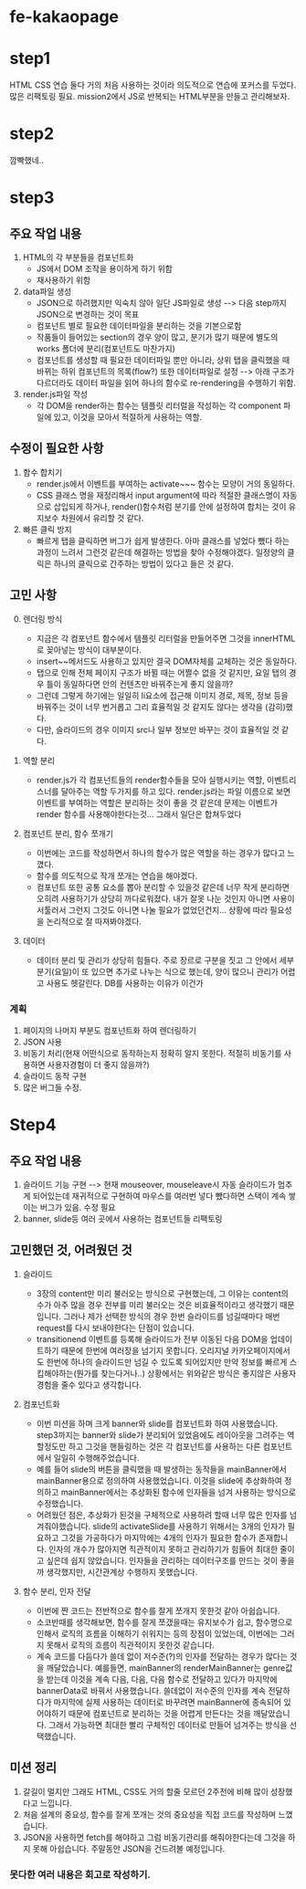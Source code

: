 # fe-kakaopage

# step1

HTML CSS 연습
둘다 거의 처음 사용하는 것이라 의도적으로 연습에 포커스를 두었다.
많은 리팩토링 필요. mission2에서 JS로 반복되는 HTML부분을 만들고 관리해보자.

# step2
깜빡했네..

# step3

## 주요 작업 내용
1.  HTML의 각 부분들을 컴포넌트화 
    -   JS에서 DOM 조작을 용이하게 하기 위함
    -   재사용하기 위함
2.  data파일 생성
    -   JSON으로 하려했지만 익숙치 않아 일단 JS파일로 생성 --> 다음 step까지 JSON으로 변경하는 것이 목표
    -   컴포넌트 별로 필요한 데이터파일을 분리하는 것을 기본으로함
    -   작품들이 들어있는 section의 경우 양이 많고, 분기가 많기 때문에 별도의 works 폴더에 분리(컴포넌트도 마찬가지)
    -   컴포넌트를 생성할 때 필요한 데이터파일 뿐만 아니라, 상위 탭을 클릭했을 때 바뀌는 하위 컴포넌트의 목록(flow?) 또한 데이터파일로 설정 --> 아래 구조가 다르더라도 데이터 파일을 읽어 하나의 함수로 re-rendering을 수행하기 위함.
3.  render.js파일 작성
    -   각 DOM을 render하는 함수는 템플릿 리터럴을 작성하는 각 component 파일에 있고, 이것을 모아서 적절하게 사용하는 역할. 

## 수정이 필요한 사항
1.  함수 합치기
    -   render.js에서 이벤트를 부여하는 activate~~~ 함수는 모양이 거의 동일하다. 
    -   CSS 클래스 명을 재정리해서 input argument에 따라 적절한 클래스명이 자동으로 삽입되게 하거나, render()함수처럼 분기를 안에 설정하여 합치는 것이 유지보수 차원에서 유리할 것 같다.  
2.  빠른 클릭 방지
    -   빠르게 탭을 클릭하면 버그가 쉽게 발생한다. 아마 클래스를 넣었다 뺐다 하는 과정이 느려서 그런것 같은데 해결하는 방법을 찾아 수정해야겠다. 일정양의 클릭은 하나의 클릭으로 간주하는 방법이 있다고 들은 것 같다. 

## 고민 사항
0.  렌더링 방식
    -   지금은 각 컴포넌트 함수에서 템플릿 리터럴을 만들어주면 그것을 innerHTML로 꽂아넣는 방식이 대부분이다. 
    -   insert~~메서드도 사용하고 있지만 결국 DOM자체를 교체하는 것은 동일하다.
    -   탭으로 인해 전체 페이지 구조가 바뀔 때는 어쩔수 없을 것 같지만, 요일 탭의 경우 틀이 동일하다면 안의 컨텐츠만 바꿔주는게 좋지 않을까?
    -   그런데 그렇게 하기에는 일일히 li요소에 접근해 이미지 경로, 제목, 정보 등을 바꿔주는 것이 너무 번거롭고 그리 효율적일 것 같지도 않다는 생각을 (감히)했다.
    -   다만, 슬라이드의 경우 이미지 src나 일부 정보만 바꾸는 것이 효율적일 것 같다. 

1.  역할 분리
    -   render.js가 각 컴포넌트들의 render함수들을 모아 실행시키는 역할, 이벤트리스너를 달아주는 역할 두가지를 하고 있다. render.js라는 파일 이름으로 보면 이벤트를 부여하는 역할은 분리하는 것이 좋을 것 같은데 문제는 이벤트가 render 함수를 사용해야한다는것... 그래서 일단은 합쳐두었다

2.  컴포넌트 분리, 함수 쪼개기
    -   이번에는 코드를 작성하면서 하나의 함수가 많은 역할을 하는 경우가 많다고 느꼈다.
    -   함수를 의도적으로 작개 쪼개는 연습을 해야겠다.
    -   컴포넌트 또한 공통 요소를 뽑아 분리할 수 있을것 같은데 너무 작게 분리하면 오히려 사용하기가 상당히 까다로워졌다. 내가 잘못 나눈 것인지 아니면 사용이 서툴러서 그런지 그것도 아니면 나눌 필요가 없었던건지... 상황에 따라 필요성을 논리적으로 잘 따져봐야겠다.

3. 데이터
    -   데이터 분리 및 관리가 상당히 힘들다. 주로 장르로 구분을 짓고 그 안에서 세부 분기(요일)이 또 있으면 추가로 나누는 식으로 했는데, 양이 많으니 관리가 어렵고 사용도 헷갈린다. 
    DB를 사용하는 이유가 이건가

### 계획
1. 페이지의 나머지 부분도 컴포넌트화 하여 렌더링하기
2. JSON 사용
3. 비동기 처리(현재 어떤식으로 동작하는지 정확히 알지 못한다. 적절히 비동기를 사용하면 사용자경험이 더 좋지 않을까?)
3. 슬라이드 동작 구현
4. 많은 버그들 수정.


# Step4

## 주요 작업 내용
1. 슬라이드 기능 구현 --> 현재 mouseover, mouseleave시 자동 슬라이드가 멈추게 되어있는데 재귀적으로 구현하여 마우스를 여러번 넣다 뺐다하면 스택이 계속 쌓이는 버그가 있음. 수정 필요
2. banner, slide등 여러 곳에서 사용하는 컴포넌트들 리팩토링

## 고민했던 것, 어려웠던 것
1. 슬라이드 
    -   3장의 content만 미리 불러오는 방식으로 구현했는데, 그 이유는 content의 수가 아주 많을 경우 전부를 미리 불러오는 것은 비효율적이라고 생각했기 때문입니다. 그러나 제가 선택한 방식의 경우 한번 슬라이드를 넘길때마다 매번 request를 다시 보내야한다는 단점이 있습니다. 
    -   transitionend 이벤트를 등록해 슬라이드가 전부 이동된 다음 DOM을 업데이트하기 때문에 한번에 여러장을 넘기지 못합니다. 오리지널 카카오페이지에서도 한번에 하나의 슬라이드만 넘길 수 있도록 되어있지만 만약 정보를 빠르게 스킵해야하는(뭔가를 찾는다거나..) 상황에서는 위와같은 방식은 좋지않은 사용자 경험을 줄수 있다고 생각합니다.

2. 컴포넌트화
    -   이번 미션을 하며 크게 banner와 slide를 컴포넌트화 하여 사용했습니다. step3까지는 banner와 slide가 분리되어 있었음에도 레이아웃을 그려주는 역할정도만 하고 그것을 핸들링하는 것은 각 컴포넌트를 사용하는 다른 컴포넌트에서 일일히 수행해주었습니다.
    -   예를 들어 slide의 버튼을 클릭했을 때 발생하는 동작들을 mainBanner에서 mainBanner용으로 정의하여 사용했었습니다. 이것을 slide에 추상화하여 정의하고 mainBanner에서는 추상화된 함수에 인자들을 넘겨 사용하는 방식으로 수정했습니다.
    -   어려웠던 점은, 추상화가 된것을 구체적으로 사용하려 할때 너무 많은 인자를 넘겨줘야했습니다. slide의 activateSlide를 사용하기 위해서는 3개의 인자가 필요하고 그것을 가공하다가 마지막에는 4개의 인자가 필요한 함수가 존재합니다.
    인자의 개수가 많아지면 직관적이지 못하고 관리하기가 힘들어 최대한 줄이고 싶은데 쉽지 않았습니다. 인자들을 관리하는 데이터구조를 만드는 것이 좋을까 생각했지만, 시간관계상 수행하지 못했습니다.

3. 함수 분리, 인자 전달
    -   이번에 짠 코드는 전반적으로 함수를 잘게 쪼개지 못한것 같아 아쉽습니다.
    -   소코반때를 생각해보면, 함수를 잘게 쪼갰을때는 유지보수가 쉽고, 함수명으로 인해서 로직의 흐름을 이해하기 쉬워지는 등의 장점이 있었는데, 이번에는 그러지 못해서 로직의 흐름이 직관적이지 못한것 같습니다.
    -   계속 코드를 다듬다가 쓸데 없이 저수준(?)의 인자를 전달하는 경우가 많다는 것을 깨달았습니다. 예를들면, mainBanner의 renderMainBanner는 genre값을 받는데 이것을 계속 다음, 다음, 다음 함수로 전달하고 있다가 마지막에 bannerData로 바꿔서 사용했습니다. 쓸데없이 저수준의 인자를 계속 전달하다가 마지막에 실제 사용하는 데이터로 바꾸려면 mainBanner에 종속되어 있어야하기 때문에 컴포넌트로 분리하는 것을 어렵게 만든다는 것을 깨달았습니다. 그래서 가능하면 최대한 빨리 구체적인 데이터로 만들어 넘겨주는 방식을 선택했습니다. 

## 미션 정리

1. 갈길이 멀지만 그래도 HTML, CSS도 거의 할줄 모르던 2주전에 비해 많이 성장했다고 느낍니다. 
2. 처음 설계의 중요성, 함수를 잘게 쪼개는 것의 중요성을 직접 코드를 작성하며 느꼈습니다.
3. JSON을 사용하면 fetch를 해야하고 그럼 비동기관리를 해줘야한다는데 그것을 하지 못해 아쉽습니다. 주말동안 JSON을 건드려볼 예정입니다.

### 못다한 여러 내용은 회고로 작성하기.
